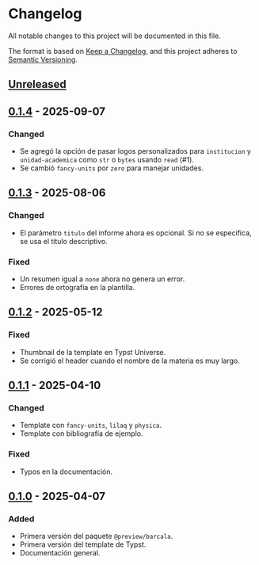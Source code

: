 # Changelog

All notable changes to this project will be documented in this file.

The format is based on [Keep a Changelog](https://keepachangelog.com/en/1.1.0/),
and this project adheres to [Semantic Versioning](https://semver.org/spec/v2.0.0.html).

## [Unreleased]

## [0.1.4] - 2025-09-07

### Changed

- Se agregó la opción de pasar logos personalizados para `institucion` y `unidad-academica` como `str` o `bytes` usando `read` (#1).
- Se cambió `fancy-units` por `zero` para manejar unidades.

## [0.1.3] - 2025-08-06

### Changed

- El parámetro `titulo` del informe ahora es opcional. Si no se especifica, se usa el título descriptivo.

### Fixed

- Un resumen igual a `none` ahora no genera un error.
- Errores de ortografía en la plantilla.

## [0.1.2] - 2025-05-12

### Fixed

- Thumbnail de la template en Typst Universe.
- Se corrigió el header cuando el nombre de la materia es muy largo.

## [0.1.1] - 2025-04-10

### Changed

- Template con `fancy-units`, `lilaq` y `physica`.
- Template con bibliografía de ejemplo.

### Fixed

- Typos en la documentación.

## [0.1.0] - 2025-04-07

### Added

- Primera versión del paquete `@preview/barcala`.
- Primera versión del template de Typst.
- Documentación general.

[unreleased]: https://github.com/JuanM04/barcala/compare/v0.1.4...HEAD
[0.1.4]: https://github.com/JuanM04/barcala/compare/v0.1.3...v0.1.4
[0.1.3]: https://github.com/JuanM04/barcala/compare/v0.1.2...v0.1.3
[0.1.2]: https://github.com/JuanM04/barcala/compare/v0.1.1...v0.1.2
[0.1.1]: https://github.com/JuanM04/barcala/compare/v0.1.0...v0.1.1
[0.1.0]: https://github.com/JuanM04/barcala/releases/tag/v0.1.0